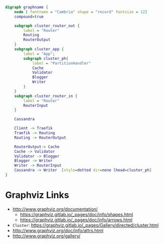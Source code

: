 ```dot
digraph graphname {
    node [ fontname = "Cambria" shape = "record" fontsize = 12]
    compound=true

    subgraph cluster_router_out {
        label = "Router"
        Routing
        RouterOutput
	}    
    subgraph cluster_app {
        label = "App";
        subgraph cluster_ph{
            label = "PartitionHandler"
            Cache
            Validator
            Blogger
            Writer
        }
    }
    subgraph cluster_router_in {
        label = "Router"
        RouterInput
    }

    Cassandra

    Client -> Traefik
    Traefik -> Routing
    Routing -> RouterOutput

    RouterOutput-> Cache
    Cache -> Validator
    Validator -> Blogger
    Blogger -> Writer
    Writer -> RouterInput
    Cassandra -> Writer  [style=dotted dir=none lhead=cluster_ph]
}
```

# Graphviz Links

- http://www.graphviz.org/documentation/
  - https://graphviz.gitlab.io/_pages/doc/info/shapes.html
  - https://graphviz.gitlab.io/_pages/doc/info/arrows.html
- `Cluster`: https://graphviz.gitlab.io/_pages/Gallery/directed/cluster.html
- http://www.graphviz.org/doc/info/attrs.html
- http://www.graphviz.org/gallery/